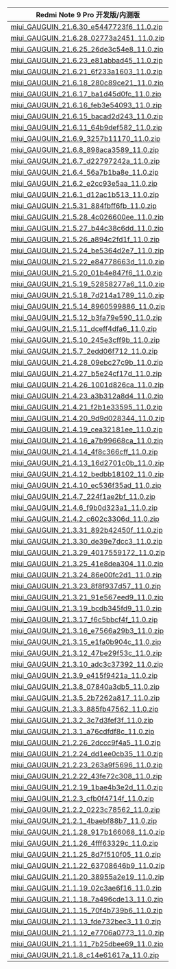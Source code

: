 | Redmi Note 9 Pro  开发版/内测版    |
| ---- |
| [miui_GAUGUIN_21.6.30_e5447723f6_11.0.zip](https://hugeota.d.miui.com/21.6.30/miui_GAUGUIN_21.6.30_e5447723f6_11.0.zip)    |
| [miui_GAUGUIN_21.6.28_02773a2451_11.0.zip](https://hugeota.d.miui.com/21.6.28/miui_GAUGUIN_21.6.28_02773a2451_11.0.zip)    |
| [miui_GAUGUIN_21.6.25_26de3c54e8_11.0.zip](https://hugeota.d.miui.com/21.6.25/miui_GAUGUIN_21.6.25_26de3c54e8_11.0.zip)    |
| [miui_GAUGUIN_21.6.23_e81abbad45_11.0.zip](https://hugeota.d.miui.com/21.6.23/miui_GAUGUIN_21.6.23_e81abbad45_11.0.zip)    |
| [miui_GAUGUIN_21.6.21_6f233a1603_11.0.zip](https://hugeota.d.miui.com/21.6.21/miui_GAUGUIN_21.6.21_6f233a1603_11.0.zip)    |
| [miui_GAUGUIN_21.6.18_280c89ce21_11.0.zip](https://hugeota.d.miui.com/21.6.18/miui_GAUGUIN_21.6.18_280c89ce21_11.0.zip)    |
| [miui_GAUGUIN_21.6.17_ba1d45d0fc_11.0.zip](https://hugeota.d.miui.com/21.6.17/miui_GAUGUIN_21.6.17_ba1d45d0fc_11.0.zip)    |
| [miui_GAUGUIN_21.6.16_feb3e54093_11.0.zip](https://hugeota.d.miui.com/21.6.16/miui_GAUGUIN_21.6.16_feb3e54093_11.0.zip)    |
| [miui_GAUGUIN_21.6.15_bacad2d243_11.0.zip](https://hugeota.d.miui.com/21.6.15/miui_GAUGUIN_21.6.15_bacad2d243_11.0.zip)    |
| [miui_GAUGUIN_21.6.11_64b9def582_11.0.zip](https://hugeota.d.miui.com/21.6.11/miui_GAUGUIN_21.6.11_64b9def582_11.0.zip)    |
| [miui_GAUGUIN_21.6.9_3257b11170_11.0.zip](https://hugeota.d.miui.com/21.6.9/miui_GAUGUIN_21.6.9_3257b11170_11.0.zip)    |
| [miui_GAUGUIN_21.6.8_898aca3589_11.0.zip](https://hugeota.d.miui.com/21.6.8/miui_GAUGUIN_21.6.8_898aca3589_11.0.zip)    |
| [miui_GAUGUIN_21.6.7_d22797242a_11.0.zip](https://hugeota.d.miui.com/21.6.7/miui_GAUGUIN_21.6.7_d22797242a_11.0.zip)    |
| [miui_GAUGUIN_21.6.4_56a7b1ba8e_11.0.zip](https://hugeota.d.miui.com/21.6.4/miui_GAUGUIN_21.6.4_56a7b1ba8e_11.0.zip)    |
| [miui_GAUGUIN_21.6.2_e2cc93e5aa_11.0.zip](https://hugeota.d.miui.com/21.6.2/miui_GAUGUIN_21.6.2_e2cc93e5aa_11.0.zip)    |
| [miui_GAUGUIN_21.6.1_d12ac1b513_11.0.zip](https://hugeota.d.miui.com/21.6.1/miui_GAUGUIN_21.6.1_d12ac1b513_11.0.zip)    |
| [miui_GAUGUIN_21.5.31_884fbff6fb_11.0.zip](https://hugeota.d.miui.com/21.5.31/miui_GAUGUIN_21.5.31_884fbff6fb_11.0.zip)    |
| [miui_GAUGUIN_21.5.28_4c026600ee_11.0.zip](https://hugeota.d.miui.com/21.5.28/miui_GAUGUIN_21.5.28_4c026600ee_11.0.zip)    |
| [miui_GAUGUIN_21.5.27_b44c38c6dd_11.0.zip](https://hugeota.d.miui.com/21.5.27/miui_GAUGUIN_21.5.27_b44c38c6dd_11.0.zip)    |
| [miui_GAUGUIN_21.5.26_a894c2fd1f_11.0.zip](https://hugeota.d.miui.com/21.5.26/miui_GAUGUIN_21.5.26_a894c2fd1f_11.0.zip)    |
| [miui_GAUGUIN_21.5.24_be5364d2e7_11.0.zip](https://hugeota.d.miui.com/21.5.24/miui_GAUGUIN_21.5.24_be5364d2e7_11.0.zip)    |
| [miui_GAUGUIN_21.5.22_e84778663d_11.0.zip](https://hugeota.d.miui.com/21.5.22/miui_GAUGUIN_21.5.22_e84778663d_11.0.zip)    |
| [miui_GAUGUIN_21.5.20_01b4e847f6_11.0.zip](https://hugeota.d.miui.com/21.5.20/miui_GAUGUIN_21.5.20_01b4e847f6_11.0.zip)    |
| [miui_GAUGUIN_21.5.19_52858277a6_11.0.zip](https://hugeota.d.miui.com/21.5.19/miui_GAUGUIN_21.5.19_52858277a6_11.0.zip)    |
| [miui_GAUGUIN_21.5.18_7d214a1789_11.0.zip](https://hugeota.d.miui.com/21.5.18/miui_GAUGUIN_21.5.18_7d214a1789_11.0.zip)    |
| [miui_GAUGUIN_21.5.14_8960599886_11.0.zip](https://hugeota.d.miui.com/21.5.14/miui_GAUGUIN_21.5.14_8960599886_11.0.zip)    |
| [miui_GAUGUIN_21.5.12_b3fa79e590_11.0.zip](https://hugeota.d.miui.com/21.5.12/miui_GAUGUIN_21.5.12_b3fa79e590_11.0.zip)    |
| [miui_GAUGUIN_21.5.11_dceff4dfa6_11.0.zip](https://hugeota.d.miui.com/21.5.11/miui_GAUGUIN_21.5.11_dceff4dfa6_11.0.zip)    |
| [miui_GAUGUIN_21.5.10_245e3cff9b_11.0.zip](https://hugeota.d.miui.com/21.5.10/miui_GAUGUIN_21.5.10_245e3cff9b_11.0.zip)    |
| [miui_GAUGUIN_21.5.7_2edd06f712_11.0.zip](https://hugeota.d.miui.com/21.5.7/miui_GAUGUIN_21.5.7_2edd06f712_11.0.zip)    |
| [miui_GAUGUIN_21.4.28_09ebc27c9b_11.0.zip](https://hugeota.d.miui.com/21.4.28/miui_GAUGUIN_21.4.28_09ebc27c9b_11.0.zip)    |
| [miui_GAUGUIN_21.4.27_b5e24cf17d_11.0.zip](https://hugeota.d.miui.com/21.4.27/miui_GAUGUIN_21.4.27_b5e24cf17d_11.0.zip)    |
| [miui_GAUGUIN_21.4.26_1001d826ca_11.0.zip](https://hugeota.d.miui.com/21.4.26/miui_GAUGUIN_21.4.26_1001d826ca_11.0.zip)    |
| [miui_GAUGUIN_21.4.23_a3b312a8d4_11.0.zip](https://hugeota.d.miui.com/21.4.23/miui_GAUGUIN_21.4.23_a3b312a8d4_11.0.zip)    |
| [miui_GAUGUIN_21.4.21_f2b1e33595_11.0.zip](https://hugeota.d.miui.com/21.4.21/miui_GAUGUIN_21.4.21_f2b1e33595_11.0.zip)    |
| [miui_GAUGUIN_21.4.20_9d9d028344_11.0.zip](https://hugeota.d.miui.com/21.4.20/miui_GAUGUIN_21.4.20_9d9d028344_11.0.zip)    |
| [miui_GAUGUIN_21.4.19_cea32181ee_11.0.zip](https://hugeota.d.miui.com/21.4.19/miui_GAUGUIN_21.4.19_cea32181ee_11.0.zip)    |
| [miui_GAUGUIN_21.4.16_a7b99668ca_11.0.zip](https://hugeota.d.miui.com/21.4.16/miui_GAUGUIN_21.4.16_a7b99668ca_11.0.zip)    |
| [miui_GAUGUIN_21.4.14_4f8c366cff_11.0.zip](https://hugeota.d.miui.com/21.4.14/miui_GAUGUIN_21.4.14_4f8c366cff_11.0.zip)    |
| [miui_GAUGUIN_21.4.13_16d2701c0b_11.0.zip](https://hugeota.d.miui.com/21.4.13/miui_GAUGUIN_21.4.13_16d2701c0b_11.0.zip)    |
| [miui_GAUGUIN_21.4.12_bedbb18102_11.0.zip](https://hugeota.d.miui.com/21.4.12/miui_GAUGUIN_21.4.12_bedbb18102_11.0.zip)    |
| [miui_GAUGUIN_21.4.10_ec536f35ad_11.0.zip](https://hugeota.d.miui.com/21.4.10/miui_GAUGUIN_21.4.10_ec536f35ad_11.0.zip)    |
| [miui_GAUGUIN_21.4.7_224f1ae2bf_11.0.zip](https://hugeota.d.miui.com/21.4.7/miui_GAUGUIN_21.4.7_224f1ae2bf_11.0.zip)    |
| [miui_GAUGUIN_21.4.6_f9b0d323a1_11.0.zip](https://hugeota.d.miui.com/21.4.6/miui_GAUGUIN_21.4.6_f9b0d323a1_11.0.zip)    |
| [miui_GAUGUIN_21.4.2_c602c3306d_11.0.zip](https://hugeota.d.miui.com/21.4.2/miui_GAUGUIN_21.4.2_c602c3306d_11.0.zip)    |
| [miui_GAUGUIN_21.3.31_892b42450f_11.0.zip](https://hugeota.d.miui.com/21.3.31/miui_GAUGUIN_21.3.31_892b42450f_11.0.zip)    |
| [miui_GAUGUIN_21.3.30_de39e7dcc3_11.0.zip](https://hugeota.d.miui.com/21.3.30/miui_GAUGUIN_21.3.30_de39e7dcc3_11.0.zip)    |
| [miui_GAUGUIN_21.3.29_4017559172_11.0.zip](https://hugeota.d.miui.com/21.3.29/miui_GAUGUIN_21.3.29_4017559172_11.0.zip)    |
| [miui_GAUGUIN_21.3.25_41e8dea304_11.0.zip](https://hugeota.d.miui.com/21.3.25/miui_GAUGUIN_21.3.25_41e8dea304_11.0.zip)    |
| [miui_GAUGUIN_21.3.24_86e00fc2d1_11.0.zip](https://hugeota.d.miui.com/21.3.24/miui_GAUGUIN_21.3.24_86e00fc2d1_11.0.zip)    |
| [miui_GAUGUIN_21.3.23_8f8f937d57_11.0.zip](https://hugeota.d.miui.com/21.3.23/miui_GAUGUIN_21.3.23_8f8f937d57_11.0.zip)    |
| [miui_GAUGUIN_21.3.21_91e567eed9_11.0.zip](https://hugeota.d.miui.com/21.3.21/miui_GAUGUIN_21.3.21_91e567eed9_11.0.zip)    |
| [miui_GAUGUIN_21.3.19_bcdb345fd9_11.0.zip](https://hugeota.d.miui.com/21.3.19/miui_GAUGUIN_21.3.19_bcdb345fd9_11.0.zip)    |
| [miui_GAUGUIN_21.3.17_f6c5bbcf4f_11.0.zip](https://hugeota.d.miui.com/21.3.17/miui_GAUGUIN_21.3.17_f6c5bbcf4f_11.0.zip)    |
| [miui_GAUGUIN_21.3.16_e7566a29b3_11.0.zip](https://hugeota.d.miui.com/21.3.16/miui_GAUGUIN_21.3.16_e7566a29b3_11.0.zip)    |
| [miui_GAUGUIN_21.3.15_e1fa0b904c_11.0.zip](https://hugeota.d.miui.com/21.3.15/miui_GAUGUIN_21.3.15_e1fa0b904c_11.0.zip)    |
| [miui_GAUGUIN_21.3.12_47be29f53c_11.0.zip](https://hugeota.d.miui.com/21.3.12/miui_GAUGUIN_21.3.12_47be29f53c_11.0.zip)    |
| [miui_GAUGUIN_21.3.10_adc3c37392_11.0.zip](https://hugeota.d.miui.com/21.3.10/miui_GAUGUIN_21.3.10_adc3c37392_11.0.zip)    |
| [miui_GAUGUIN_21.3.9_e415f9421a_11.0.zip](https://hugeota.d.miui.com/21.3.9/miui_GAUGUIN_21.3.9_e415f9421a_11.0.zip)    |
| [miui_GAUGUIN_21.3.8_07840a3db5_11.0.zip](https://hugeota.d.miui.com/21.3.8/miui_GAUGUIN_21.3.8_07840a3db5_11.0.zip)    |
| [miui_GAUGUIN_21.3.5_2b7262a817_11.0.zip](https://hugeota.d.miui.com/21.3.5/miui_GAUGUIN_21.3.5_2b7262a817_11.0.zip)    |
| [miui_GAUGUIN_21.3.3_885fb47562_11.0.zip](https://hugeota.d.miui.com/21.3.3/miui_GAUGUIN_21.3.3_885fb47562_11.0.zip)    |
| [miui_GAUGUIN_21.3.2_3c7d3fef3f_11.0.zip](https://hugeota.d.miui.com/21.3.2/miui_GAUGUIN_21.3.2_3c7d3fef3f_11.0.zip)    |
| [miui_GAUGUIN_21.3.1_a76cdfdf8c_11.0.zip](https://hugeota.d.miui.com/21.3.1/miui_GAUGUIN_21.3.1_a76cdfdf8c_11.0.zip)    |
| [miui_GAUGUIN_21.2.26_2dccc9f4a5_11.0.zip](https://hugeota.d.miui.com/21.2.26/miui_GAUGUIN_21.2.26_2dccc9f4a5_11.0.zip)    |
| [miui_GAUGUIN_21.2.24_dd1ee0cb35_11.0.zip](https://hugeota.d.miui.com/21.2.24/miui_GAUGUIN_21.2.24_dd1ee0cb35_11.0.zip)    |
| [miui_GAUGUIN_21.2.23_263a9f5696_11.0.zip](https://hugeota.d.miui.com/21.2.23/miui_GAUGUIN_21.2.23_263a9f5696_11.0.zip)    |
| [miui_GAUGUIN_21.2.22_43fe72c308_11.0.zip](https://hugeota.d.miui.com/21.2.22/miui_GAUGUIN_21.2.22_43fe72c308_11.0.zip)    |
| [miui_GAUGUIN_21.2.19_1bae4b3e2d_11.0.zip](https://hugeota.d.miui.com/21.2.19/miui_GAUGUIN_21.2.19_1bae4b3e2d_11.0.zip)    |
| [miui_GAUGUIN_21.2.3_cfb0f4714f_11.0.zip](https://hugeota.d.miui.com/21.2.3/miui_GAUGUIN_21.2.3_cfb0f4714f_11.0.zip)    |
| [miui_GAUGUIN_21.2.2_0223c78562_11.0.zip](https://hugeota.d.miui.com/21.2.2/miui_GAUGUIN_21.2.2_0223c78562_11.0.zip)    |
| [miui_GAUGUIN_21.2.1_4baebf88b7_11.0.zip](https://hugeota.d.miui.com/21.2.1/miui_GAUGUIN_21.2.1_4baebf88b7_11.0.zip)    |
| [miui_GAUGUIN_21.1.28_917b166068_11.0.zip](https://hugeota.d.miui.com/21.1.28/miui_GAUGUIN_21.1.28_917b166068_11.0.zip)    |
| [miui_GAUGUIN_21.1.26_4fff63329c_11.0.zip](https://hugeota.d.miui.com/21.1.26/miui_GAUGUIN_21.1.26_4fff63329c_11.0.zip)    |
| [miui_GAUGUIN_21.1.25_8d7f510f05_11.0.zip](https://hugeota.d.miui.com/21.1.25/miui_GAUGUIN_21.1.25_8d7f510f05_11.0.zip)    |
| [miui_GAUGUIN_21.1.22_63708646b9_11.0.zip](https://hugeota.d.miui.com/21.1.22/miui_GAUGUIN_21.1.22_63708646b9_11.0.zip)    |
| [miui_GAUGUIN_21.1.20_38955a2e19_11.0.zip](https://hugeota.d.miui.com/21.1.20/miui_GAUGUIN_21.1.20_38955a2e19_11.0.zip)    |
| [miui_GAUGUIN_21.1.19_02c3ae6f16_11.0.zip](https://hugeota.d.miui.com/21.1.19/miui_GAUGUIN_21.1.19_02c3ae6f16_11.0.zip)    |
| [miui_GAUGUIN_21.1.18_7a496cde13_11.0.zip](https://hugeota.d.miui.com/21.1.18/miui_GAUGUIN_21.1.18_7a496cde13_11.0.zip)    |
| [miui_GAUGUIN_21.1.15_70f4b739b6_11.0.zip](https://hugeota.d.miui.com/21.1.15/miui_GAUGUIN_21.1.15_70f4b739b6_11.0.zip)    |
| [miui_GAUGUIN_21.1.13_fde732bec3_11.0.zip](https://hugeota.d.miui.com/21.1.13/miui_GAUGUIN_21.1.13_fde732bec3_11.0.zip)    |
| [miui_GAUGUIN_21.1.12_e7706a0773_11.0.zip](https://hugeota.d.miui.com/21.1.12/miui_GAUGUIN_21.1.12_e7706a0773_11.0.zip)    |
| [miui_GAUGUIN_21.1.11_7b25dbee69_11.0.zip](https://hugeota.d.miui.com/21.1.11/miui_GAUGUIN_21.1.11_7b25dbee69_11.0.zip)    |
| [miui_GAUGUIN_21.1.8_c14e61617a_11.0.zip](https://hugeota.d.miui.com/21.1.8/miui_GAUGUIN_21.1.8_c14e61617a_11.0.zip)    |
